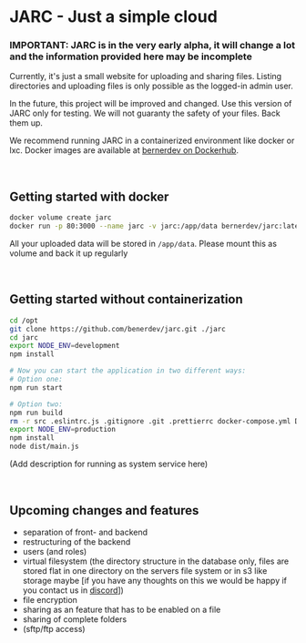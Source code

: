 # JARC - Just a simple cloud

### **IMPORTANT: JARC is in the very early alpha, it will change a lot and the information provided here may be incomplete**

Currently, it's just a small website for uploading and sharing files. Listing directories and uploading files is only possible as the logged-in admin user.

In the future, this project will be improved and changed. Use this version of JARC only for testing. We will not guaranty the safety of your files. Back them up.

We recommend running JARC in a containerized environment like docker or lxc. Docker images are available at [bernerdev on Dockerhub](https://hub.docker.com/r/bernerdev/jarc).

<br>

## Getting started with docker

```bash
docker volume create jarc
docker run -p 80:3000 --name jarc -v jarc:/app/data bernerdev/jarc:latest
```

All your uploaded data will be stored in `/app/data`. Please mount this as volume and back it up regularly

<br>

## Getting started without containerization

```bash
cd /opt
git clone https://github.com/benerdev/jarc.git ./jarc
cd jarc
export NODE_ENV=development
npm install

# Now you can start the application in two different ways:
# Option one:
npm run start

# Option two:
npm run build
rm -r src .eslintrc.js .gitignore .git .prettierrc docker-compose.yml Dockerfile nest-cli.json README.md tsconfig.build.json tsconfig.json .vscode
export NODE_ENV=production
npm install
node dist/main.js
```

(Add description for running as system service here)

<br>

## Upcoming changes and features

* separation of front- and backend
* restructuring of the backend
* users (and roles)
* virtual filesystem (the directory structure in the database only, files are stored flat in one directory on the servers file system or in s3 like storage maybe [if you have any thoughts on this we would be happy if you contact us in [discord](https://discord.bernerdev.de)])
* file encryption
* sharing as an feature that has to be enabled on a file
* sharing of complete folders
* (sftp/ftp access)